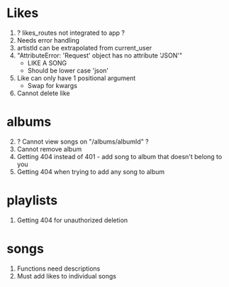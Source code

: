# Likes

1. ? likes_routes not integrated to app ?
2. Needs error handling
3. artistId can be extrapolated from current_user
4. "AttributeError: 'Request' object has no attribute 'JSON'"
    - LIKE A SONG
    - Should be lower case 'json'
5. Like can only have 1 positional argument
    - Swap for kwargs
6. Cannot delete like


# albums

2. ? Cannot view songs on "/albums/albumId" ?
3. Cannot remove album
4. Getting 404 instead of 401 - add song to album that doesn't belong to you
5. Getting 404 when trying to add any song to album

# playlists

1. Getting 404 for unauthorized deletion

# songs

1. Functions need descriptions
2. Must add likes to individual songs
